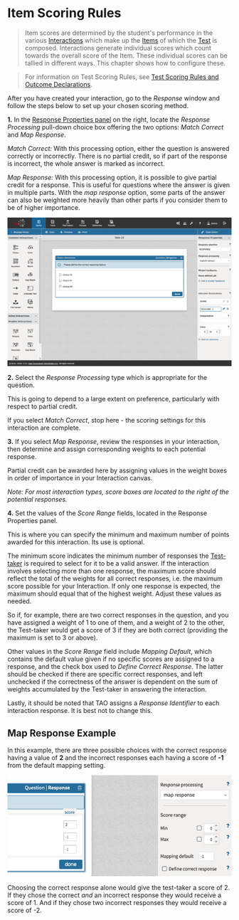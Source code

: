 <!--
created_at: 2016-12-15
authors:         
    - "Catherine Pease"
--> 

# Item Scoring Rules

>Item scores are determined by the student's performance in the various [Interactions](../appendix/glossary.md#interaction) which make up the [Items](../appendix/glossary.md#item) of which the [Test](../appendix/glossary.md#test) is composed. Interactions generate individual scores which count towards the overall score of the Item. These individual scores can be tallied in different ways. This chapter shows how to configure these.

>For information on Test Scoring Rules, see [Test Scoring Rules and Outcome Declarations](../tests/scoring-and-outcome-declarations.md).

After you have created your interaction, go to the *Response* window and follow the steps below to set up your chosen scoring method.

**1.** In the [Response Properties panel](../appendix/glossary.md#response-properties-panel) on the right, locate the *Response Processing* pull-down choice box offering the two options: *Match Correct* and *Map Response*.

*Match Correct:* With this processing option, either the question is answered correctly or incorrectly. There is no partial credit, so if part of the response is incorrect, the whole answer is marked as incorrect.

*Map Response:* With this processing option, it is possible to give partial credit for a response. This is useful for questions where the answer is given in multiple parts. With the *map response* option, some parts of the answer can also be weighted more heavily than other parts if you consider them to be of higher importance.

![Item Scoring Rules](../resources/backend/items/authoring-168.png)

**2.** Select the *Response Processing* type which is appropriate for the question.

This is going to depend to a large extent on preference, particularly with respect to partial credit.

If you select *Match Correct*, stop here - the scoring settings for this interaction are complete.

**3.** If you select *Map Response*, review the responses in your interaction, then determine and assign corresponding weights to each potential response.

Partial credit can be awarded here by assigning values in the weight boxes in order of importance in your Interaction canvas.
 
*Note: For most interaction types, score boxes are located to the right of the potential responses.*

**4.** Set the values of the *Score Range* fields, located in the Response Properties panel.

This is where you can specify the minimum and maximum number of points awarded for this interaction. Its use is optional.

The minimum score indicates the minimum number of responses the [Test-taker](../appendix/glossary.md#test-taker) is required to select for it to be a valid answer. If the interaction involves selecting more than one response, the maximum  score should reflect the total of the weights for all correct responses, i.e. the maximum score possible for your Interaction. If only one response is expected, the maximum should equal that of the highest weight. Adjust these values as needed.

So if, for example, there are two correct responses in the question, and you have assigned a weight of 1 to one of them, and a weight of 2 to the other, the Test-taker would get a score of 3 if they are both correct (providing the maximum is set to 3 or above).

Other values in the *Score Range* field include *Mapping Default*, which contains the default value given if no specific scores are assigned to a response, and the check box used to *Define Correct Response*. The latter should be checked if there are specific correct responses, and left unchecked if the correctness of the answer is dependent on the sum of weights accumulated by the Test-taker in answering the interaction.

Lastly, it should be noted that TAO assigns a *Response Identifier* to each interaction response. It is best not to change this.

## Map Response Example

In this example, there are three possible choices with the correct response having a value of **2** and the incorrect responses each having a score of **-1** from the default mapping setting. 

![](../resources/backend/interactions/mapresponseclose.png)

Choosing the correct response alone would give the test-taker a score of 2. If they chose the correct _and_ an incorrect response they would receive a score of 1. And if they chose two incorrect responses they would receive a score of -2.
